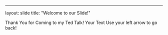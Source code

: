 ---
layout: slide
title: "Welcome to our Slide!"

Thank You for Coming to my Ted Talk!
Your Text
Use your left arrow  to go back!
